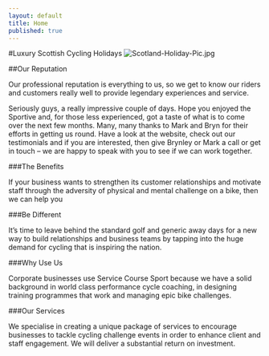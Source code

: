 ```yaml
---
layout: default
title: Home
published: true
---
```



#Luxury Scottish Cycling Holidays
![Scotland-Holiday-Pic.jpg]({{site.baseurl}}/media/Scotland-Holiday-Pic.jpg)

##Our Reputation

Our professional reputation is everything to us, so we get to know our riders and customers really well to provide legendary experiences and service.

Seriously guys, a really impressive couple of days. Hope you enjoyed the Sportive and, for those less experienced, got a taste of what is to come over the next few months. Many, many thanks to Mark and Bryn for their efforts in getting us round.
Have a look at the website, check out our testimonials and if you are interested, then give Brynley or Mark a call or get in touch – we are happy to speak with you to see if we can work together.

###The Benefits

If your business wants to strengthen its customer relationships and motivate staff through the adversity of physical and mental challenge on a bike, then we can help you

###Be Different

It’s time to leave behind the standard golf and generic away days for a new way to build relationships and business teams by tapping into the huge demand for cycling that is inspiring the nation.

###Why Use Us

Corporate businesses use Service Course Sport because we have a solid background in world class performance cycle coaching, in designing training programmes that work and managing epic bike challenges.

###Our Services

We specialise in creating a unique package of services to encourage businesses to tackle cycling challenge events in order to enhance client and staff engagement. We will deliver a substantial return on investment.
